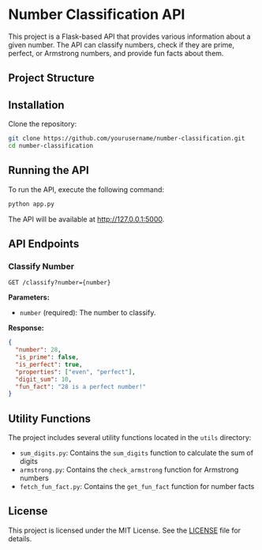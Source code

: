 # Number Classification API

This project is a Flask-based API that provides various information about a given number. The API can classify numbers, check if they are prime, perfect, or Armstrong numbers, and provide fun facts about them.

## Project Structure

## Installation

Clone the repository:

```bash
git clone https://github.com/yourusername/number-classification.git
cd number-classification
```

## Running the API

To run the API, execute the following command:

```bash
python app.py
```

The API will be available at http://127.0.0.1:5000.

## API Endpoints

### Classify Number

```http
GET /classify?number={number}
```

**Parameters:**

- `number` (required): The number to classify.

**Response:**

```json
{
  "number": 28,
  "is_prime": false,
  "is_perfect": true,
  "properties": ["even", "perfect"],
  "digit_sum": 10,
  "fun_fact": "28 is a perfect number!"
}
```

## Utility Functions

The project includes several utility functions located in the `utils` directory:

- `sum_digits.py`: Contains the `sum_digits` function to calculate the sum of digits
- `armstrong.py`: Contains the `check_armstrong` function for Armstrong numbers
- `fetch_fun_fact.py`: Contains the `get_fun_fact` function for number facts

## License

This project is licensed under the MIT License. See the [LICENSE](LICENSE) file for details.
